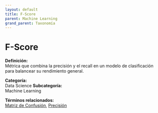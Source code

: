 ```yaml
---
layout: default
title: F-Score
parent: Machine Learning
grand_parent: Taxonomía
---
```


# F-Score

**Definición:**  
Métrica que combina la precisión y el recall en un modelo de clasificación para balancear su rendimiento general.

**Categoría:**  
Data Science 
**Subcategoría:**  
Machine Learning

**Términos relacionados:**  
[Matriz de Confusión](https://maleniski.github.io/diccionario-angl-tec-mx/docs/taxonomia/data-science/machine-learning/matriz-de-confusin.html), [Precisión](https://maleniski.github.io/diccionario-angl-tec-mx/docs/taxonomia/data-science/machine-learning/precisin.html)
